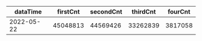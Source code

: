 |dataTime|firstCnt|secondCnt|thirdCnt|fourCnt|
|-|-|-|-|-|
|2022-05-22|45048813|44569426|33262839|3817058|